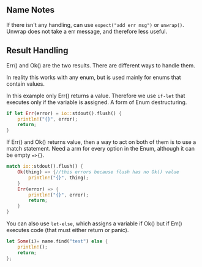 ## Name Notes

If there isn't any handling, can use `expect("add err msg")` or `unwrap()`. Unwrap does not take a err message, and therefore less useful.

## Result Handling

Err() and Ok() are the two results. There are different ways to handle them.

In reality this works with any enum, but is used mainly for enums that contain values.

In this example only Err() returns a value. Therefore we use `if-let` that executes only if the variable is assigned.
A form of Enum destructuring.

```rs
if let Err(error) = io::stdout().flush() {
    println!("{}", error);
    return;
}
```

If Err() and Ok() returns value, then a way to act on both of them is to use a match statement. Need a arm for every option in the Enum, although it can be empty `=>{}`.

```rs
match io::stdout().flush() {
    Ok(thing) => {//this errors because flush has no Ok() value
        println!("{}", thing);
    }
    Err(error) => {
        println!("{}", error);
        return;
    }
}
```

You can also use `let-else`, which assigns a variable if Ok() but if Err() executes code (that must either return or panic).

```rs
let Some(i)= name.find("test") else {
    println!();
    return;
};
```
